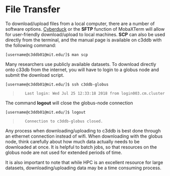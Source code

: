 # File Transfer

To download/upload files from a local computer, there are a number of software options. [Cyberduck](https://cyberduck.io/) or the **SFTP** function of MobaXTerm will allow for user-friendly download/upload to local machines. **SCP** can also be used directly from the terminal, and the manual page is available on c3ddb with the following command:

`[username@c3ddb01@mit.edu/]$ man scp`

Many researchers use publicly available datasets. To download directly onto c33db from the internet, you will have to login to a globus node and submit the download script.

`[username@c3ddb01@mit.edu/]$ ssh c3ddb-globus`

>        Last login: Wed Jul 25 12:33:18 2018 from login003.cm.cluster

The command **logout** will close the globus-node connection

`[username@c3ddb01@mit.edu/]$ logout`

>        Connection to c3ddb-globus closed.

Any process when downloading/uploading to c3ddb is best done through an ethernet connection instead of wifi. When downloading with the globus node, think carefully about how much data actually needs to be downloaded at once. It is helpful to batch jobs, so that resources on the globus node are not used for extended periods of time. 

It is also important to note that while HPC is an excellent resource for large datasets, downloading/uploading data may be a time consuming process. 